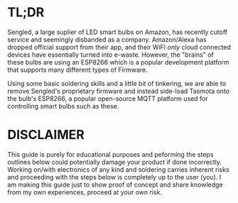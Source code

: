 # TL;DR
Sengled, a large suplier of LED smart bulbs on Amazon, has recently cutoff service and seemingly disbanded as a company. Amazon/Alexa has dropped official support from their app, and their WiFI _only_ cloud connected devices have essentially turned into e-waste. However, the "brains" of these bulbs are using an ESP8266 which is a popular development platform that supports many different types of Firmware.

Using some basic soldering skills and a little bit of tinkering, we are able to remove Sengled's proprietary firmware and instead side-load Tasmota onto the bulb's ESP8266, a popular open-source MQTT platform used for controlling smart bulbs such as these.

# DISCLAIMER
This guide is purely for educational purposes and peforming the steps outlines below could potentially damage your product if done incorrectly. Working on/with electronics of any kind and soldering carries inherent risks and proceeding with the steps below is completely up to the user (you). I am making this guide just to show proof of concept and share knowledge from my own experiences, proceed at your own risk.
